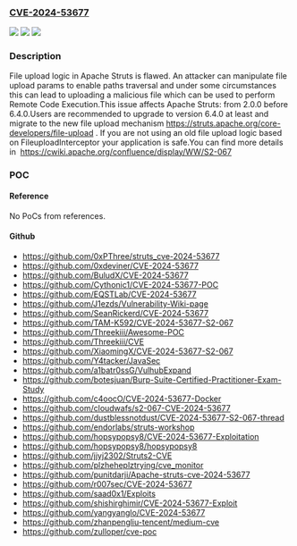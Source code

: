 ### [CVE-2024-53677](https://cve.mitre.org/cgi-bin/cvename.cgi?name=CVE-2024-53677)
![](https://img.shields.io/static/v1?label=Product&message=Apache%20Struts&color=blue)
![](https://img.shields.io/static/v1?label=Version&message=2.0.0%3C%206.4.0%20&color=brighgreen)
![](https://img.shields.io/static/v1?label=Vulnerability&message=File%20upload%20logic%20is%20flawed&color=brighgreen)

### Description

File upload logic in Apache Struts is flawed. An attacker can manipulate file upload params to enable paths traversal and under some circumstances this can lead to uploading a malicious file which can be used to perform Remote Code Execution.This issue affects Apache Struts: from 2.0.0 before 6.4.0.Users are recommended to upgrade to version 6.4.0 at least and migrate to the new  file upload mechanism https://struts.apache.org/core-developers/file-upload . If you are not using an old file upload logic based on FileuploadInterceptor your application is safe.You can find more details in  https://cwiki.apache.org/confluence/display/WW/S2-067

### POC

#### Reference
No PoCs from references.

#### Github
- https://github.com/0xPThree/struts_cve-2024-53677
- https://github.com/0xdeviner/CVE-2024-53677
- https://github.com/BuludX/CVE-2024-53677
- https://github.com/Cythonic1/CVE-2024-53677-POC
- https://github.com/EQSTLab/CVE-2024-53677
- https://github.com/J1ezds/Vulnerability-Wiki-page
- https://github.com/SeanRickerd/CVE-2024-53677
- https://github.com/TAM-K592/CVE-2024-53677-S2-067
- https://github.com/Threekiii/Awesome-POC
- https://github.com/Threekiii/CVE
- https://github.com/XiaomingX/CVE-2024-53677-S2-067
- https://github.com/Y4tacker/JavaSec
- https://github.com/a1batr0ssG/VulhubExpand
- https://github.com/botesjuan/Burp-Suite-Certified-Practitioner-Exam-Study
- https://github.com/c4oocO/CVE-2024-53677-Docker
- https://github.com/cloudwafs/s2-067-CVE-2024-53677
- https://github.com/dustblessnotdust/CVE-2024-53677-S2-067-thread
- https://github.com/endorlabs/struts-workshop
- https://github.com/hopsypopsy8/CVE-2024-53677-Exploitation
- https://github.com/hopsypopsy8/hopsypopsy8
- https://github.com/jjyj2302/Struts2-CVE
- https://github.com/plzheheplztrying/cve_monitor
- https://github.com/punitdarji/Apache-struts-cve-2024-53677
- https://github.com/r007sec/CVE-2024-53677
- https://github.com/saad0x1/Exploits
- https://github.com/shishirghimir/CVE-2024-53677-Exploit
- https://github.com/yangyanglo/CVE-2024-53677
- https://github.com/zhanpengliu-tencent/medium-cve
- https://github.com/zulloper/cve-poc

